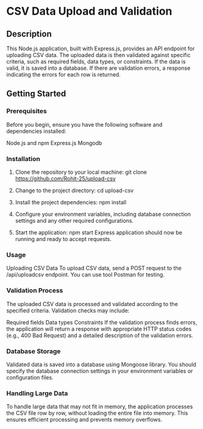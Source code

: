 # CSV Data Upload and Validation

## Description

This Node.js application, built with Express.js, provides an API endpoint for uploading CSV data. The uploaded data is then validated against specific criteria, such as required fields, data types, or constraints. If the data is valid, it is saved into a database. If there are validation errors, a response indicating the errors for each row is returned.

## Getting Started

### Prerequisites
Before you begin, ensure you have the following software and dependencies installed:

Node.js and npm
Express.js
Mongodb

### Installation

1) Clone the repository to your local machine:
git clone https://github.com/Rohit-25/upload-csv

2) Change to the project directory:
cd upload-csv

3) Install the project dependencies:
npm install

4) Configure your environment variables, including database connection settings and any other required configurations.

5) Start the application:
npm start
Express application should now be running and ready to accept requests.

### Usage   

Uploading CSV Data
To upload CSV data, send a POST request to the /api/uploadcsv endpoint. You can use tool Postman for testing.

### Validation Process

The uploaded CSV data is processed and validated according to the specified criteria. Validation checks may include:

Required fields
Data types
Constraints
If the validation process finds errors, the application will return a response with appropriate HTTP status codes (e.g., 400 Bad Request) and a detailed description of the validation errors.

### Database Storage

Validated data is saved into a database using Mongoose library. You should specify the database connection settings in your environment variables or configuration files.

### Handling Large Data

To handle large data that may not fit in memory, the application processes the CSV file row by row, without loading the entire file into memory. This ensures efficient processing and prevents memory overflows.
